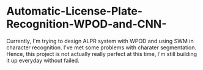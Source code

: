 # Automatic-License-Plate-Recognition-WPOD-and-CNN-


Currently, I'm trying to design ALPR system with WPOD and using SWM in character recognition. I've met some problems with charater segmentation. Hence, this project is not actually really perfect at this time, I'm still building it up everyday without failed.  
